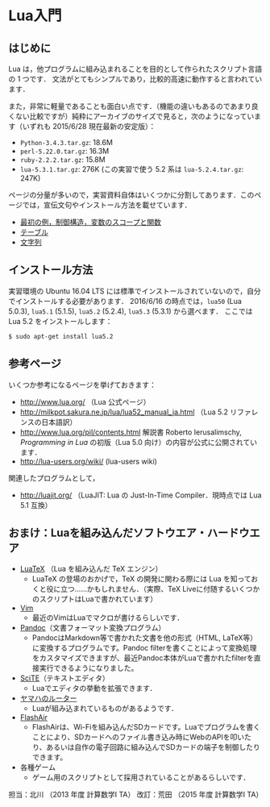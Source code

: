 # Lua入門

## はじめに

Lua は，他プログラムに組み込まれることを目的として作られたスクリプト言語の 1 つです．
文法がとてもシンプルであり，比較的高速に動作すると言われています．

また，非常に軽量であることも面白い点です．（機能の違いもあるのであまり良くない比較ですが）純粋にアーカイブのサイズで見ると，次のようになっています（いずれも 2015/6/28 現在最新の安定版）：

* `Python-3.4.3.tar.gz`: 18.6M
* `perl-5.22.0.tar.gz`: 16.3M
* `ruby-2.2.2.tar.gz`: 15.8M
* `lua-5.3.1.tar.gz`: 276K
  (この実習で使う 5.2 系は `lua-5.2.4.tar.gz`: 247K)


ページの分量が多いので，実習資料自体はいくつかに分割してあります．このページでは，宣伝文句やインストール方法を載せています．

* [最初の例，制御構造，変数のスコープと関数](basic.md)
* [テーブル](table.md)
* [文字列](string.md)

## インストール方法

実習環境の Ubuntu 16.04 LTS には標準でインストールされていないので，自分でインストールする必要があります．
2016/6/16 の時点では，`lua50` (Lua 5.0.3), `lua5.1` (5.1.5), `lua5.2` (5.2.4), `lua5.3` (5.3.1) から選べます．
ここでは Lua 5.2 をインストールします：

```sh
$ sudo apt-get install lua5.2
```

## 参考ページ

いくつか参考になるページを挙げておきます：

* http://www.lua.org/ （Lua 公式ページ）
* http://milkpot.sakura.ne.jp/lua/lua52_manual_ja.html （Lua 5.2 リファレンスの日本語訳）
* http://www.lua.org/pil/contents.html
  解説書 Roberto Ierusalimschy, *Programming in Lua* の初版（Lua 5.0 向け）の内容が公式に公開されています．
* http://lua-users.org/wiki/ (lua-users wiki)

関連したプログラムとして，

* http://luajit.org/ （LuaJIT: Lua の Just-In-Time Compiler．現時点では Lua 5.1 互換）

## おまけ：Luaを組み込んだソフトウエア・ハードウエア

* [LuaTeX](http://www.luatex.org/) （Lua を組み込んだ TeX エンジン）
  * LuaTeX の登場のおかげで，TeX の開発に関わる際には Lua を知っておくと役に立つ……かもしれません．（実際、TeX Liveに付随するいくつかのスクリプトはLuaで書かれています）
* [Vim](http://www.vim.org/)
  * 最近のVimはLuaでマクロが書けるらしいです．
* [Pandoc](http://pandoc.org/)（文書フォーマット変換プログラム）
  * PandocはMarkdown等で書かれた文書を他の形式（HTML, LaTeX等）に変換するプログラムです。Pandoc filterを書くことによって変換処理をカスタマイズできますが、最近Pandoc本体がLuaで書かれたfilterを直接実行できるようになりました。
* [SciTE](http://www.scintilla.org/SciTE.html)（テキストエディタ）
  * Luaでエディタの挙動を拡張できます．
* [ヤマハのルーター](http://www.rtpro.yamaha.co.jp/RT/docs/lua/)
  * Luaが組み込まれているものがあるようです．
* [FlashAir](https://flashair-developers.com/ja/documents/api/lua/)
  * FlashAirは、Wi-Fiを組み込んだSDカードです。Luaでプログラムを書くことにより、SDカードへのファイル書き込み時にWebのAPIを叩いたり、あるいは自作の電子回路に組み込んでSDカードの端子を制御したりできます。
* 各種ゲーム
  * ゲーム用のスクリプトとして採用されていることがあるらしいです．

担当：北川 （2013 年度 計算数学I TA）
改訂：荒田 （2015 年度 計算数学I TA）
